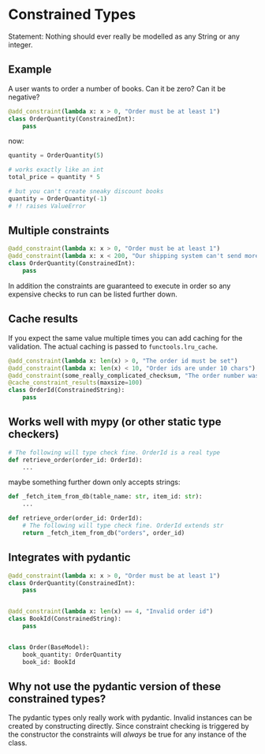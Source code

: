 # Constrained Types

Statement: Nothing should ever really be modelled as any String or any integer.


## Example
A user wants to order a number of books. Can it be zero? Can it be negative?
```python
@add_constraint(lambda x: x > 0, "Order must be at least 1")
class OrderQuantity(ConstrainedInt):
    pass
```

now:
```python
quantity = OrderQuantity(5)

# works exactly like an int
total_price = quantity * 5

# but you can't create sneaky discount books
quantity = OrderQuantity(-1)
# !! raises ValueError
```

## Multiple constraints
```python
@add_constraint(lambda x: x > 0, "Order must be at least 1")
@add_constraint(lambda x: x < 200, "Our shipping system can't send more then 200")
class OrderQuantity(ConstrainedInt):
    pass
```

In addition the constraints are guaranteed to execute in order so any
expensive checks to run can be listed further down.

## Cache results
If you expect the same value multiple times you can add caching for
the validation. The actual caching is passed to `functools.lru_cache`.

```python
@add_constraint(lambda x: len(x) > 0, "The order id must be set")
@add_constraint(lambda x: len(x) < 10, "Order ids are under 10 chars")
@add_constraint(some_really_complicated_checksum, "The order number was invalid")
@cache_constraint_results(maxsize=100)
class OrderId(ConstrainedString):
    pass
```

## Works well with mypy (or other static type checkers)
```python
# The following will type check fine. OrderId is a real type
def retrieve_order(order_id: OrderId):
    ...
```
maybe something further down only accepts strings:

```python
def _fetch_item_from_db(table_name: str, item_id: str):
    ...

def retrieve_order(order_id: OrderId):
    # The following will type check fine. OrderId extends str
    return _fetch_item_from_db("orders", order_id)
```



## Integrates with pydantic
```python
@add_constraint(lambda x: x > 0, "Order must be at least 1")
class OrderQuantity(ConstrainedInt):
    pass


@add_constraint(lambda x: len(x) == 4, "Invalid order id")
class BookId(ConstrainedString):
    pass


class Order(BaseModel):
    book_quantity: OrderQuantity
    book_id: BookId
```

## Why not use the pydantic version of these constrained types?
The pydantic types only really work with pydantic. Invalid instances
can be created by constructing directly. Since constraint checking
is triggered by the constructor the constraints will *always* be
true for any instance of the class.